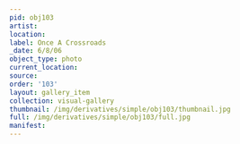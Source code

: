 ```yaml
---
pid: obj103
artist: 
location: 
label: Once A Crossroads
_date: 6/8/06
object_type: photo
current_location: 
source: 
order: '103'
layout: gallery_item
collection: visual-gallery
thumbnail: /img/derivatives/simple/obj103/thumbnail.jpg
full: /img/derivatives/simple/obj103/full.jpg
manifest: 
---
```

